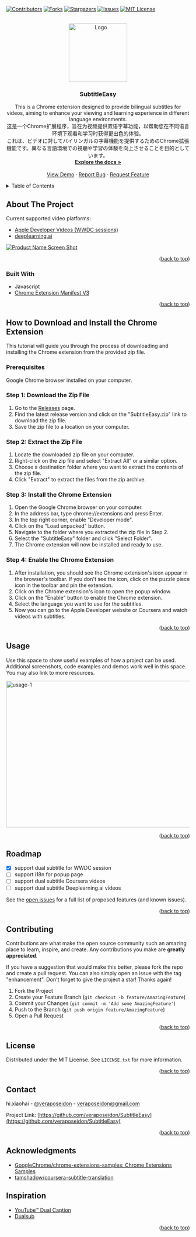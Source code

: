 <!-- Improved compatibility of back to top link: See: https://github.com/othneildrew/Best-README-Template/pull/73 -->

<a name="readme-top"></a>

<!--
*** Thanks for checking out the Best-README-Template. If you have a suggestion
*** that would make this better, please fork the repo and create a pull request
*** or simply open an issue with the tag "enhancement".
*** Don't forget to give the project a star!
*** Thanks again! Now go create something AMAZING! :D
-->

<!-- PROJECT SHIELDS -->
<!--
*** I'm using markdown "reference style" links for readability.
*** Reference links are enclosed in brackets [ ] instead of parentheses ( ).
*** See the bottom of this document for the declaration of the reference variables
*** for contributors-url, forks-url, etc. This is an optional, concise syntax you may use.
*** https://www.markdownguide.org/basic-syntax/#reference-style-links
-->

[![Contributors][contributors-shield]][contributors-url]
[![Forks][forks-shield]][forks-url]
[![Stargazers][stars-shield]][stars-url]
[![Issues][issues-shield]][issues-url]
[![MIT License][license-shield]][license-url]

<!-- PROJECT LOGO -->
<br />
<div align="center">
  <a href="https://github.com/veraposeidon/SubtitleEasy">
    <img src="https://res.cloudinary.com/dgchmgebr/image/upload/v1688307543/logo-big_g40trq.png" alt="Logo" width="160" height="160">
  </a>

<h3 align="center">SubtitleEasy</h3>

  <p align="center">
    This is a Chrome extension designed to provide bilingual subtitles for videos, aiming to enhance your viewing and learning experience in different language environments.
    <br />
    这是一个Chrome扩展程序，旨在为视频提供双语字幕功能，以帮助您在不同语言环境下观看和学习时获得更出色的体验。
    <br />
    これは、ビデオに対してバイリンガルの字幕機能を提供するためのChrome拡張機能です。異なる言語環境での視聴や学習の体験を向上させることを目的としています。
    <br />
    <a href="https://github.com/veraposeidon/SubtitleEasy"><strong>Explore the docs »</strong></a>
    <br />
    <br />
    <a href="https://github.com/veraposeidon/SubtitleEasy">View Demo</a>
    ·
    <a href="https://github.com/veraposeidon/SubtitleEasy/issues">Report Bug</a>
    ·
    <a href="https://github.com/veraposeidon/SubtitleEasy/issues">Request Feature</a>
  </p>
</div>

<!-- TABLE OF CONTENTS -->
<details>
  <summary>Table of Contents</summary>
  <ol>
    <li>
      <a href="#about-the-project">About The Project</a>
      <ul>
        <li><a href="#built-with">Built With</a></li>
      </ul>
    </li>
    <li>
      <a href="#how-to-download-and-install-the-chrome-extension">How to Download and Install the Chrome Extension</a>
      <ul>
        <li><a href="#prerequisites">Prerequisites</a></li>
        <li><a href="#step-1-download-the-zip-file">Step 1: Download the Zip File</a></li>
        <li><a href="#step-2-extract-the-zip-file">Step 2: Extract the Zip File</a></li>
        <li><a href="#step-3-install-the-chrome-extension">Step 3: Install the Chrome Extension</a></li>
        <li><a href="#step-4-enable-the-chrome-extension">Step 4: Enable the Chrome Extension</a></li>
      </ul>
    </li>
    <li><a href="#usage">Usage</a></li>
    <li><a href="#roadmap">Roadmap</a></li>
    <li><a href="#contributing">Contributing</a></li>
    <li><a href="#license">License</a></li>
    <li><a href="#contact">Contact</a></li>
    <li><a href="#acknowledgments">Acknowledgments</a></li>
  </ol>
</details>

<!-- ABOUT THE PROJECT -->

## About The Project

Current supported video platforms:

- [Apple Developer Videos (WWDC sessions)](https://developer.apple.com/videos/)
- [deeplearning.ai](https://www.deeplearning.ai/)

[![Product Name Screen Shot][product-screenshot]](https://github.com/veraposeidon/SubtitleEasy)

<p align="right">(<a href="#readme-top">back to top</a>)</p>

### Built With

- Javascript
- [Chrome Extension Manifest V3](https://developer.chrome.com/docs/extensions/mv3/)

<p align="right">(<a href="#readme-top">back to top</a>)</p>

<!-- GETTING STARTED -->

## How to Download and Install the Chrome Extension

This tutorial will guide you through the process of downloading and installing the Chrome extension from the provided zip file.

### Prerequisites

Google Chrome browser installed on your computer.

### Step 1: Download the Zip File

1. Go to the [Releases](https://github.com/veraposeidon/SubtitleEasy/releases) page.
2. Find the latest release version and click on the "SubtitleEasy.zip" link to download the zip file.
3. Save the zip file to a location on your computer.

### Step 2: Extract the Zip File

1. Locate the downloaded zip file on your computer.
2. Right-click on the zip file and select "Extract All" or a similar option.
3. Choose a destination folder where you want to extract the contents of the zip file.
4. Click "Extract" to extract the files from the zip archive.

### Step 3: Install the Chrome Extension

1. Open the Google Chrome browser on your computer.
2. In the address bar, type chrome://extensions and press Enter.
3. In the top right corner, enable "Developer mode".
4. Click on the "Load unpacked" button.
5. Navigate to the folder where you extracted the zip file in Step 2.
6. Select the "SubtitleEasy" folder and click "Select Folder".
7. The Chrome extension will now be installed and ready to use.

### Step 4: Enable the Chrome Extension

1. After installation, you should see the Chrome extension's icon appear in the browser's toolbar. If you don't see the icon, click on the puzzle piece icon in the toolbar and pin the extension.
2. Click on the Chrome extension's icon to open the popup window.
3. Click on the "Enable" button to enable the Chrome extension.
4. Select the language you want to use for the subtitles.
5. Now you can go to the Apple Developer website or Coursera and watch videos with subtitles.

<p align="right">(<a href="#readme-top">back to top</a>)</p>

<!-- USAGE EXAMPLES -->

## Usage

Use this space to show useful examples of how a project can be used. Additional screenshots, code examples and demos work well in this space. You may also link to more resources.

<img src="https://res.cloudinary.com/dgchmgebr/image/upload/v1688307470/usage-1_lfhc1m.png" alt="usage-1" width="800" height="400">

<p align="right">(<a href="#readme-top">back to top</a>)</p>

<!-- ROADMAP -->

## Roadmap

- [x] support dual subtitle for WWDC session
- [ ] support i18n for popup page
- [ ] support dual subtitle Coursera videos
- [ ] support dual subtitle Deeplearning.ai videos

See the [open issues](https://github.com/veraposeidon/SubtitleEasy/issues) for a full list of proposed features (and known issues).

<p align="right">(<a href="#readme-top">back to top</a>)</p>

<!-- CONTRIBUTING -->

## Contributing

Contributions are what make the open source community such an amazing place to learn, inspire, and create. Any contributions you make are **greatly appreciated**.

If you have a suggestion that would make this better, please fork the repo and create a pull request. You can also simply open an issue with the tag "enhancement".
Don't forget to give the project a star! Thanks again!

1. Fork the Project
2. Create your Feature Branch (`git checkout -b feature/AmazingFeature`)
3. Commit your Changes (`git commit -m 'Add some AmazingFeature'`)
4. Push to the Branch (`git push origin feature/AmazingFeature`)
5. Open a Pull Request

<p align="right">(<a href="#readme-top">back to top</a>)</p>

<!-- LICENSE -->

## License

Distributed under the MIT License. See `LICENSE.txt` for more information.

<p align="right">(<a href="#readme-top">back to top</a>)</p>

<!-- CONTACT -->

## Contact

hi.xiaohai - [@veraposeidon](https://twitter.com/veraposeidon) - veraposeidon@gmail.com

Project Link: [https://github.com/veraposeidon/SubtitleEasy](https://github.com/veraposeidon/SubtitleEasy)

<p align="right">(<a href="#readme-top">back to top</a>)</p>

<!-- ACKNOWLEDGMENTS -->

## Acknowledgments

- [GoogleChrome/chrome-extensions-samples: Chrome Extensions Samples](https://github.com/GoogleChrome/chrome-extensions-samples)
- [tamshadow/coursera-subtitle-translation](https://github.com/tamshadow/coursera-subtitle-translation)

## Inspiration

- [YouTube™ Dual Caption](https://www.dual-subtitles.com/)
- [Dualsub](https://www.dualsub.xyz/)

<p align="right">(<a href="#readme-top">back to top</a>)</p>

<!-- MARKDOWN LINKS & IMAGES -->
<!-- https://www.markdownguide.org/basic-syntax/#reference-style-links -->

[contributors-shield]: https://img.shields.io/github/contributors/veraposeidon/SubtitleEasy.svg?style=for-the-badge
[contributors-url]: https://github.com/veraposeidon/SubtitleEasy/graphs/contributors
[forks-shield]: https://img.shields.io/github/forks/veraposeidon/SubtitleEasy.svg?style=for-the-badge
[forks-url]: https://github.com/veraposeidon/SubtitleEasy/network/members
[stars-shield]: https://img.shields.io/github/stars/veraposeidon/SubtitleEasy.svg?style=for-the-badge
[stars-url]: https://github.com/veraposeidon/SubtitleEasy/stargazers
[issues-shield]: https://img.shields.io/github/issues/veraposeidon/SubtitleEasy.svg?style=for-the-badge
[issues-url]: https://github.com/veraposeidon/SubtitleEasy/issues
[license-shield]: https://img.shields.io/github/license/veraposeidon/SubtitleEasy.svg?style=for-the-badge
[license-url]: https://github.com/veraposeidon/SubtitleEasy/blob/master/LICENSE.txt
[product-screenshot]: https://res.cloudinary.com/dgchmgebr/image/upload/v1688307470/usage-2_c2tezp.png
